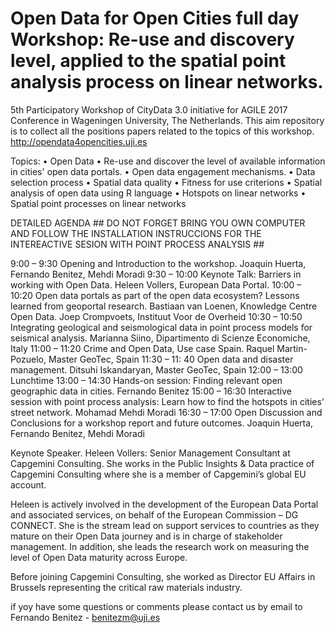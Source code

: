 # Open Data for Open Cities full day Workshop: Re-use and discovery level, applied to the spatial point analysis process on linear networks.

5th Participatory Workshop of CityData 3.0 initiative for AGILE 2017 Conference in  Wageningen University, The Netherlands.
This aim repository is to collect all the positions papers related to the topics of this workshop.
http://opendata4opencities.uji.es

Topics:
•	Open Data
•	Re-use and discover the level of available information in cities' open data portals.
•	Open data engagement mechanisms.
•	Data selection process
•	Spatial data quality
•	Fitness for use criterions
•	Spatial analysis of open data using R language
•	Hotspots on linear networks
•	Spatial point processes on linear networks

DETAILED AGENDA ## DO NOT FORGET BRING YOU OWN COMPUTER AND FOLLOW THE INSTALLATION INSTRUCCIONS FOR THE INTEREACTIVE SESION WITH POINT PROCESS ANALYSIS ##

9:00 – 9:30	Opening and Introduction to the workshop.	Joaquin Huerta, Fernando Benitez, Mehdi Moradi
9:30 – 10:00	Keynote Talk:  Barriers in working with  Open Data.	Heleen Vollers, European Data Portal.
10:00 – 10:20	Open data portals as part of the open data ecosystem?  Lessons learned from geoportal research.	Bastiaan van Loenen, Knowledge Centre Open Data.
Joep Crompvoets, Instituut Voor de Overheid
10:30 – 10:50	Integrating geological and seismological data in
point process models for seismical analysis.	Marianna Siino,  Dipartimento di Scienze Economiche, Italy
11:00 – 11:20	Crime and Open Data, Use case Spain.	Raquel Martin-Pozuelo, Master GeoTec, Spain
11:30 – 11: 40	Open data and disaster management.	Ditsuhi Iskandaryan, Master GeoTec, Spain
12:00 – 13:00	Lunchtime
13:00 – 14:30	Hands-on session: Finding relevant open geographic data in cities.	Fernando Benitez
15:00 – 16:30	Interactive session with point process analysis: Learn how to find the hotspots in cities’ street network.	Mohamad Mehdi Moradi
16:30 – 17:00	Open Discussion and Conclusions for a workshop report and future outcomes.	Joaquin Huerta, Fernando Benitez, Mehdi Moradi

Keynote Speaker.
Heleen Vollers: Senior Management Consultant at Capgemini Consulting. She works in the Public Insights & Data practice of Capgemini Consulting where she is a member of Capgemini’s global EU account.

Heleen is actively involved in the development of the European Data Portal and associated services, on behalf of the European Commission – DG CONNECT. She is the stream lead on support services to countries as they mature on their Open Data journey and is in charge of stakeholder management. In addition, she leads the research work on measuring the level of Open Data maturity across Europe.

Before joining Capgemini Consulting, she worked as Director EU Affairs in Brussels representing the critical raw materials industry.

if yoy have some questions or comments please contact us by email to Fernando Benitez - benitezm@uji.es 

